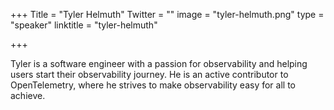 +++
Title = "Tyler Helmuth"
Twitter = ""
image = "tyler-helmuth.png"
type = "speaker"
linktitle = "tyler-helmuth"

+++

Tyler is a software engineer with a passion for observability and helping users start their observability journey. He is an active contributor to OpenTelemetry, where he strives to make observability easy for all to achieve.
